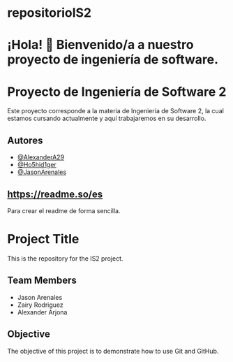 # repositorioIS2

# ¡Hola! 👋 Bienvenido/a a nuestro proyecto de ingeniería de software.


# Proyecto de Ingeniería de Software 2

Este proyecto corresponde a la materia de Ingeniería de Software 2, la cual estamos cursando actualmente y aquí trabajaremos en su desarrollo.



## Autores

- [@AlexanderA29](https://www.github.com/AlexanderA29)
- [@Ho5hid1ger](https://www.github.com/Ho5hid1ger)
- [@JasonArenales](https://www.github.com/JasonArenales)


## https://readme.so/es
Para crear el readme de forma sencilla.


# Project Title

This is the repository for the IS2 project.

## Team Members

- Jason Arenales
- Zairy Rodriguez 
- Alexander Arjona
  
## Objective

The objective of this project is to demonstrate how to use Git and GitHub.

